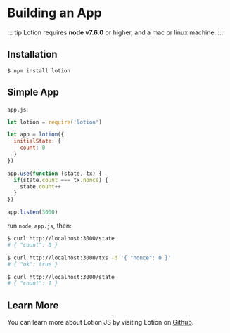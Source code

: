# Building an App

::: tip
Lotion requires __node v7.6.0__ or higher, and a mac or linux machine.
:::

## Installation
```
$ npm install lotion
```

## Simple App
`app.js`:
```js
let lotion = require('lotion')

let app = lotion({
  initialState: {
    count: 0
  }
})

app.use(function (state, tx) {
  if(state.count === tx.nonce) {
    state.count++
  }
})

app.listen(3000)
```

run `node app.js`, then:
```bash
$ curl http://localhost:3000/state
# { "count": 0 }

$ curl http://localhost:3000/txs -d '{ "nonce": 0 }'
# { "ok": true }

$ curl http://localhost:3000/state
# { "count": 1 }
```

## Learn More

You can learn more about Lotion JS by visiting Lotion on [Github](https://github.com/keppel/lotion).
